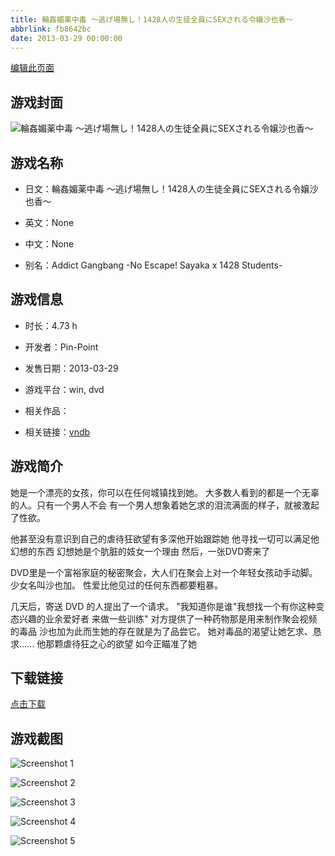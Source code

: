 ```yaml
---
title: 輪姦媚薬中毒 ～逃げ場無し！1428人の生徒全員にSEXされる令嬢沙也香～
abbrlink: fb8642bc
date: 2013-03-29 00:00:00
---
```

[编辑此页面](https://github.com/ACG-3/ADV3-source/blob/main/source/_posts/games/%E8%BC%AA%E5%A7%A6%E5%AA%9A%E8%96%AC%E4%B8%AD%E6%AF%92%20%EF%BD%9E%E9%80%83%E3%81%92%E5%A0%B4%E7%84%A1%E3%81%97%EF%BC%811428%E4%BA%BA%E3%81%AE%E7%94%9F%E5%BE%92%E5%85%A8%E5%93%A1%E3%81%ABSEX%E3%81%95%E3%82%8C%E3%82%8B%E4%BB%A4%E5%AC%A2%E6%B2%99%E4%B9%9F%E9%A6%99%EF%BD%9E.md)

## 游戏封面

![輪姦媚薬中毒 ～逃げ場無し！1428人の生徒全員にSEXされる令嬢沙也香～](https%3A//pan.timero.xyz/onedrive/img_lib_001/%E8%BC%AA%E5%A7%A6%E5%AA%9A%E8%96%AC%E4%B8%AD%E6%AF%92%20%EF%BD%9E%E9%80%83%E3%81%92%E5%A0%B4%E7%84%A1%E3%81%97%EF%BC%811428%E4%BA%BA%E3%81%AE%E7%94%9F%E5%BE%92%E5%85%A8%E5%93%A1%E3%81%ABSEX%E3%81%95%E3%82%8C%E3%82%8B%E4%BB%A4%E5%AC%A2%E6%B2%99%E4%B9%9F%E9%A6%99%EF%BD%9E_cover.avif)


## 游戏名称

- 日文：輪姦媚薬中毒 ～逃げ場無し！1428人の生徒全員にSEXされる令嬢沙也香～
- 英文：None
- 中文：None

- 别名：Addict Gangbang -No Escape! Sayaka x 1428 Students-


## 游戏信息

- 时长：4.73 h
- 开发者：Pin-Point
- 发售日期：2013-03-29
- 游戏平台：win, dvd
- 相关作品：

- 相关链接：[vndb](https://vndb.org/v12550)


## 游戏简介

她是一个漂亮的女孩，你可以在任何城镇找到她。
大多数人看到的都是一个无辜的人。只有一个男人不会
有一个男人想象着她乞求的泪流满面的样子，就被激起了性欲。

他甚至没有意识到自己的虐待狂欲望有多深他开始跟踪她
他寻找一切可以满足他幻想的东西 幻想她是个肮脏的妓女一个理由
然后，一张DVD寄来了

DVD里是一个富裕家庭的秘密聚会，大人们在聚会上对一个年轻女孩动手动脚。
少女名叫沙也加。
性爱比他见过的任何东西都要粗暴。

几天后，寄送 DVD 的人提出了一个请求。
"我知道你是谁"我想找一个有你这种变态兴趣的业余爱好者 来做一些训练"
对方提供了一种药物那是用来制作聚会视频的毒品
沙也加为此而生她的存在就是为了品尝它。
她对毒品的渴望让她乞求、恳求......
他那颗虐待狂之心的欲望 如今正瞄准了她




## 下载链接

[点击下载](https://pan.timero.xyz/onedrive/adv_lib_001/%E8%BC%AA%E5%A7%A6%E5%AA%9A%E8%96%AC%E4%B8%AD%E6%AF%92%20%EF%BD%9E%E9%80%83%E3%81%92%E5%A0%B4%E7%84%A1%E3%81%97%EF%BC%811428%E4%BA%BA%E3%81%AE%E7%94%9F%E5%BE%92%E5%85%A8%E5%93%A1%E3%81%ABSEX%E3%81%95%E3%82%8C%E3%82%8B%E4%BB%A4%E5%AC%A2%E6%B2%99%E4%B9%9F%E9%A6%99%EF%BD%9E)


## 游戏截图


![Screenshot 1](https%3A//pan.timero.xyz/onedrive/img_lib_001/%E8%BC%AA%E5%A7%A6%E5%AA%9A%E8%96%AC%E4%B8%AD%E6%AF%92%20%EF%BD%9E%E9%80%83%E3%81%92%E5%A0%B4%E7%84%A1%E3%81%97%EF%BC%811428%E4%BA%BA%E3%81%AE%E7%94%9F%E5%BE%92%E5%85%A8%E5%93%A1%E3%81%ABSEX%E3%81%95%E3%82%8C%E3%82%8B%E4%BB%A4%E5%AC%A2%E6%B2%99%E4%B9%9F%E9%A6%99%EF%BD%9E_Screenshot_1.avif)

![Screenshot 2](https%3A//pan.timero.xyz/onedrive/img_lib_001/%E8%BC%AA%E5%A7%A6%E5%AA%9A%E8%96%AC%E4%B8%AD%E6%AF%92%20%EF%BD%9E%E9%80%83%E3%81%92%E5%A0%B4%E7%84%A1%E3%81%97%EF%BC%811428%E4%BA%BA%E3%81%AE%E7%94%9F%E5%BE%92%E5%85%A8%E5%93%A1%E3%81%ABSEX%E3%81%95%E3%82%8C%E3%82%8B%E4%BB%A4%E5%AC%A2%E6%B2%99%E4%B9%9F%E9%A6%99%EF%BD%9E_Screenshot_2.avif)

![Screenshot 3](https%3A//pan.timero.xyz/onedrive/img_lib_001/%E8%BC%AA%E5%A7%A6%E5%AA%9A%E8%96%AC%E4%B8%AD%E6%AF%92%20%EF%BD%9E%E9%80%83%E3%81%92%E5%A0%B4%E7%84%A1%E3%81%97%EF%BC%811428%E4%BA%BA%E3%81%AE%E7%94%9F%E5%BE%92%E5%85%A8%E5%93%A1%E3%81%ABSEX%E3%81%95%E3%82%8C%E3%82%8B%E4%BB%A4%E5%AC%A2%E6%B2%99%E4%B9%9F%E9%A6%99%EF%BD%9E_Screenshot_3.avif)

![Screenshot 4](https%3A//pan.timero.xyz/onedrive/img_lib_001/%E8%BC%AA%E5%A7%A6%E5%AA%9A%E8%96%AC%E4%B8%AD%E6%AF%92%20%EF%BD%9E%E9%80%83%E3%81%92%E5%A0%B4%E7%84%A1%E3%81%97%EF%BC%811428%E4%BA%BA%E3%81%AE%E7%94%9F%E5%BE%92%E5%85%A8%E5%93%A1%E3%81%ABSEX%E3%81%95%E3%82%8C%E3%82%8B%E4%BB%A4%E5%AC%A2%E6%B2%99%E4%B9%9F%E9%A6%99%EF%BD%9E_Screenshot_4.avif)

![Screenshot 5](https%3A//pan.timero.xyz/onedrive/img_lib_001/%E8%BC%AA%E5%A7%A6%E5%AA%9A%E8%96%AC%E4%B8%AD%E6%AF%92%20%EF%BD%9E%E9%80%83%E3%81%92%E5%A0%B4%E7%84%A1%E3%81%97%EF%BC%811428%E4%BA%BA%E3%81%AE%E7%94%9F%E5%BE%92%E5%85%A8%E5%93%A1%E3%81%ABSEX%E3%81%95%E3%82%8C%E3%82%8B%E4%BB%A4%E5%AC%A2%E6%B2%99%E4%B9%9F%E9%A6%99%EF%BD%9E_Screenshot_5.avif)

